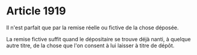 # Article 1919

Il n'est parfait que par la remise réelle ou fictive de la chose déposée.

La remise fictive suffit quand le dépositaire se trouve déjà nanti, à quelque autre titre, de la chose que l'on consent à lui laisser à titre de dépôt.
